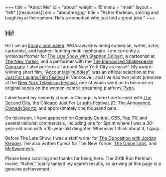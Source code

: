 +++
title = "About Me"
id = "about"
weight = 15
menu = "main"
layout = "left"
[[resources]]
  src = "aboutme.jpg"
  title = "Asher Perlman, smiling and laughing at the camera. He's a comedian who just told a great joke."
+++

## Hi!

Hi! I am an [Emmy-nominated](https://www.emmys.com/bios/asher-perlman), WGA-award-winning comedian, writer, actor, cartoonist, and hyphen-hunting multi-hyphenate. I am currently a writer/performer for [The Late Show with Stephen Colbert](https://www.cbs.com/shows/the-late-show-with-stephen-colbert/), a cartoonist at [The New Yorker](https://www.newyorker.com/), and a performer with the [The Improvised Shakespeare Company](http://www.improvisedshakespeare.com/). I also perform all around New York City as myself. My award-winning short film, [“Accountabilibuddies"](https://vimeo.com/334507378), was an official selection at the [Just For Laughs Film Festival](https://www.hahaha.com/) in Vancouver, and I’ve had two pilots premiere at the [New York Television Festival](https://www.nytvf.com/), one of which went on to become an original series on the women-centric streaming platform, [Pypo](https://www.pypo.com/).

I developed my comedy chops in Chicago, where I performed with [The Second City](https://www.secondcity.com/), the Chicago Just For Laughs Festival, [iO](https://ioimprov.com/), [The Annoyance](https://www.theannoyance.com/), [ComedySportz](https://www.cszchicago.com/), and approximately one thousand bars.

On television, I have appeared on [Comedy Central](https://www.cc.com/), CBS, [Pop TV](https://www.poptv.com/), and several national commercials, including one for Sprint where I was a 30-year-old man with a 15-year-old daughter. Whenever I think about it, I gasp.

Before The Late Show, I was a staff writer for [The Opposition with Jordan Klepper](https://www.cc.com/shows/the-opposition-with-jordan-klepper). I’ve also written humor for The New Yorker, [The Onion Labs](https://twitter.com/onionlabs?lang=en), and [McSweeney’s](https://www.mcsweeneys.net/).

Please keep scrolling and thanks for being here. The 2018 Ron Perlman movie, “Asher,” totally tanked my search results, so arriving at this page is a genuine achievement.